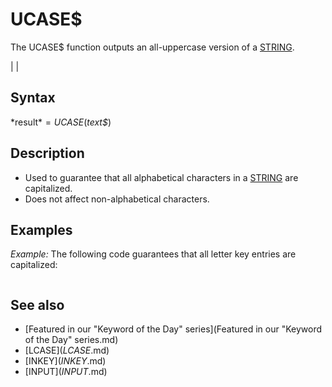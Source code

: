 # UCASE$

The UCASE$ function outputs an all-uppercase version of a [STRING](STRING.md).

  

|  |

## Syntax

*result$* = UCASE$(*text$*)
  

## Description

* Used to guarantee that all alphabetical characters in a [STRING](STRING.md) are capitalized.
* Does not affect non-alphabetical characters.

  

## Examples

*Example:* The following code guarantees that all letter key entries are capitalized:

``` [PRINT](PRINT.md) "Do you want to continue? (y/n)"  [DO](DO.md)     K$ = UCASE$([INKEY$](INKEY$.md)) [LOOP](LOOP.md) [UNTIL](UNTIL.md) K$ = "Y" [OR](OR.md) K$ = "N"  
```

  

## See also

* [Featured in our "Keyword of the Day" series](Featured in our "Keyword of the Day" series.md)
* [LCASE$](LCASE$.md)
* [INKEY$](INKEY$.md)
* [INPUT$](INPUT$.md)

  
